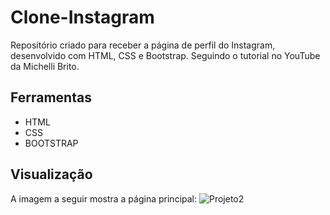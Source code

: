 # Clone-Instagram
Repositório criado para receber a página de perfil do Instagram, desenvolvido com HTML, CSS e Bootstrap. Seguindo o tutorial no YouTube da Michelli Brito.

## Ferramentas
- HTML
- CSS
- BOOTSTRAP

## Visualização
A imagem a seguir mostra a página principal:
![Projeto2](https://user-images.githubusercontent.com/65053026/163693449-d6036621-1b1b-4402-92e2-9ef9c0eedf65.png)
